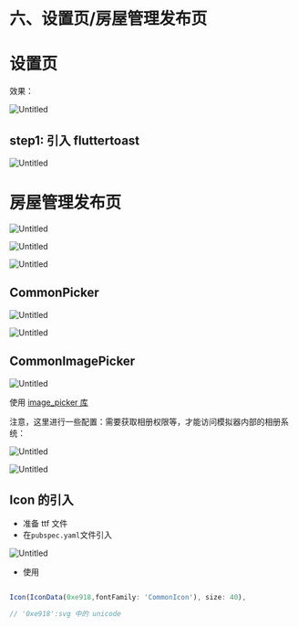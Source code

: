 # 六、设置页/房屋管理发布页

# 设置页

效果：

![Untitled](https://s3-us-west-2.amazonaws.com/secure.notion-static.com/b0ad83f7-c1f2-477a-88ee-e9282d7af9ef/Untitled.png)

## step1: 引入 fluttertoast

![Untitled](https://s3-us-west-2.amazonaws.com/secure.notion-static.com/89bad16b-2a7e-45cf-af93-cf8b44679de0/Untitled.png)

# 房屋管理发布页

![Untitled](https://s3-us-west-2.amazonaws.com/secure.notion-static.com/08a8d727-bd5c-4f52-a62a-331c9fbeb8b8/Untitled.png)

![Untitled](https://s3-us-west-2.amazonaws.com/secure.notion-static.com/62ee2cf1-9a36-4cd3-8dd8-14abfa813799/Untitled.png)

![Untitled](https://s3-us-west-2.amazonaws.com/secure.notion-static.com/60c2b638-bb6b-42d1-8331-241b73ec0dd2/Untitled.png)

## CommonPicker

![Untitled](https://s3-us-west-2.amazonaws.com/secure.notion-static.com/57425c67-eeb6-4e23-8103-7fa567039be3/Untitled.png)

![Untitled](https://s3-us-west-2.amazonaws.com/secure.notion-static.com/2c8773a4-5579-4c4c-82d9-bd0ebc833437/Untitled.png)

## CommonImagePicker

![Untitled](https://s3-us-west-2.amazonaws.com/secure.notion-static.com/89f241fc-32ab-4688-a369-191ff47b6d28/Untitled.png)

使用 [image_picker 库](https://github.com/flutter/packages/tree/main/packages/image_picker/image_picker)

注意，这里进行一些配置：需要获取相册权限等，才能访问模拟器内部的相册系统：

![Untitled](https://s3-us-west-2.amazonaws.com/secure.notion-static.com/8614a586-5e86-4902-9a49-b01fcc6e0516/Untitled.png)

![Untitled](https://s3-us-west-2.amazonaws.com/secure.notion-static.com/970ffc15-08ec-40c2-987b-a0d4ca0d3a3b/Untitled.png)

## Icon 的引入

- 准备 ttf 文件
- 在`pubspec.yaml`文件引入

![Untitled](https://s3-us-west-2.amazonaws.com/secure.notion-static.com/81770370-f2e9-4d55-a290-466e81bc8737/Untitled.png)

- 使用

```js

Icon(IconData(0xe918,fontFamily: 'CommonIcon'), size: 40),

// '0xe918':svg 中的 unicode
```
